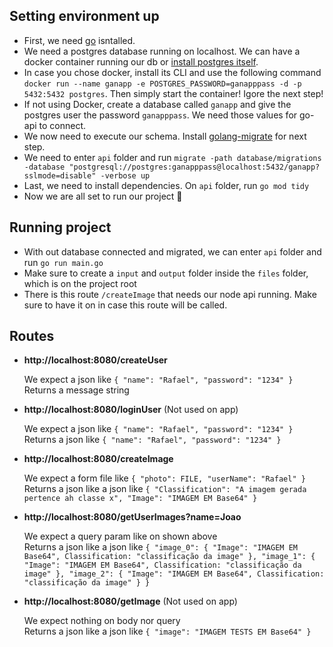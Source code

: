 ## Setting environment up
* First, we need [go](https://go.dev/doc/install) isntalled.
* We need a postgres database running on localhost. We can have a docker container running our db or [install postgres itself](https://www.postgresql.org/download/).
* In case you chose docker, install its CLI and use the following command `docker run --name ganapp -e POSTGRES_PASSWORD=ganapppass -d -p 5432:5432 postgres`. Then simply start the container! Igore the next step!
* If not using Docker, create a database called `ganapp` and give the postgres user the password `ganapppass`. We need those values for go-api to connect.
* We now need to execute our schema. Install [golang-migrate](https://github.com/golang-migrate/migrate/blob/master/cmd/migrate/README.md) for next step.
* We need to enter `api` folder and run `migrate -path database/migrations -database "postgresql://postgres:ganapppass@localhost:5432/ganapp?sslmode=disable" -verbose up`
* Last, we need to install dependencies. On `api` folder, run `go mod tidy`
* Now we are all set to run our project  🚀

## Running project
* With out database connected and migrated, we can enter `api` folder and run `go run main.go`
* Make sure to create a `input` and `output` folder inside the `files` folder, which is on the project root
* There is this route `/createImage` that needs our node api running. Make sure to have it on in case this route will be called.

## Routes
* **http://localhost:8080/createUser**

  We expect a json like `{
	"name": "Rafael",
	"password": "1234"
}`<br>
  Returns a message string
  
* **http://localhost:8080/loginUser** (Not used on app)

  We expect a json like `{
	"name": "Rafael",
	"password": "1234"
}`<br>
  Returns a json like `{
	"name": "Rafael",
	"password": "1234"
}`

* **http://localhost:8080/createImage** 

  We expect a form file like `{
	"photo": FILE,
	"userName": "Rafael"
}`<br>
  Returns a json like a json like `{
	"Classification": "A imagem gerada pertence ah classe x",
	"Image": "IMAGEM EM Base64"
}`

* **http://localhost:8080/getUserImages?name=Joao** 

  We expect a query param like on shown above <br>
  Returns a json like a json like `{
	"image_0": { "Image": "IMAGEM EM Base64", Classification: "classificação da image" },
	"image_1": { "Image": "IMAGEM EM Base64", Classification: "classificação da image" },
	"image_2": { "Image": "IMAGEM EM Base64", Classification: "classificação da image" }
}`

* **http://localhost:8080/getImage** (Not used on app)

  We expect nothing on body nor query <br>
  Returns a json like a json like `{
	"image": "IMAGEM TESTS EM Base64"
}`
